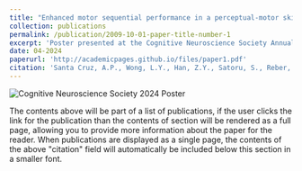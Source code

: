 ```yaml
---
title: "Enhanced motor sequential performance in a perceptual-motor skill learning task parallels higher flow ratings"
collection: publications
permalink: /publication/2009-10-01-paper-title-number-1
excerpt: 'Poster presented at the Cognitive Neuroscience Society Annual Meeting, Toronto, CA (April 2024)'
date: 04-2024
paperurl: 'http://academicpages.github.io/files/paper1.pdf'
citation: 'Santa Cruz, A.P., Wong, L.Y., Han, Z.Y., Satoru, S., Reber, P.J. Enhanced motor sequential performance in a perceptual-motor skill learning task parallels higher flow ratings. Poster presented at the Cognitive Neuroscience Society Annual Meeting, Toronto, CA (April 2024).'
---
```

![Cognitive Neuroscience Society 2024 Poster](images/cns2024_final_run.png)

The contents above will be part of a list of publications, if the user clicks the link for the publication than the contents of section will be rendered as a full page, allowing you to provide more information about the paper for the reader. When publications are displayed as a single page, the contents of the above "citation" field will automatically be included below this section in a smaller font.
